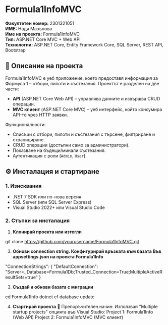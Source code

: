 # Formula1InfoMVC

**Факултетен номер:** 2301321051  
**ИМЕ:** Надя Мазълова  
**Име на проекта:** Formula1InfoMVC  
**Тип:** ASP.NET Core MVC + Web API  
**Технологии:** ASP.NET Core, Entity Framework Core, SQL Server, REST API, Bootstrap

## 📝 Описание на проекта

Formula1InfoMVC е уеб приложение, което предоставя информация за Формула 1 – отбори, пилоти и състезания. Проектът е разделен на две части:
- **API** (ASP.NET Core Web API) – управлява данните и извършва CRUD операции.
- **MVC клиент** (ASP.NET Core MVC) – уеб интерфейс, който консумира API-то чрез HTTP заявки.

Функционалности:
- Списъци с отбори, пилоти и състезания с търсене, филтриране и странициране.
- CRUD операции (достъпни само за администратори).
- Показване на бъдещи/минали състезания.
- Аутентикация с роли (`Admin`, `User`).

## ⚙️ Инсталация и стартиране

### 1. Изисквания

- .NET 7 SDK или по-нова версия  
- SQL Server (или SQL Server Express)  
- Visual Studio 2022+ или Visual Studio Code 

### 2. Стъпки за инсталация

1. **Клонирай проекта или изтегли**  

git clone https://github.com/yourusername/Formula1InfoMVC.git


3. **Обнови connection string. Конфигурирай връзката към базата
Във appsettings.json на проекта Formula1Info**

"ConnectionStrings": {
  "DefaultConnection": "Server=.;Database=Formula1Db;Trusted_Connection=True;MultipleActiveResultSets=true"
}

3. **Създай и обнови базата с миграции**

cd Formula1Info
dotnet ef database update

4. **Стартирай проекта**
📌 Препоръчителен начин:
Използвай "Multiple startup projects" опцията във Visual Studio:
Project 1: Formula1Info (Web API)
Project 2: Formula1InfoMVC (MVC клиент)
